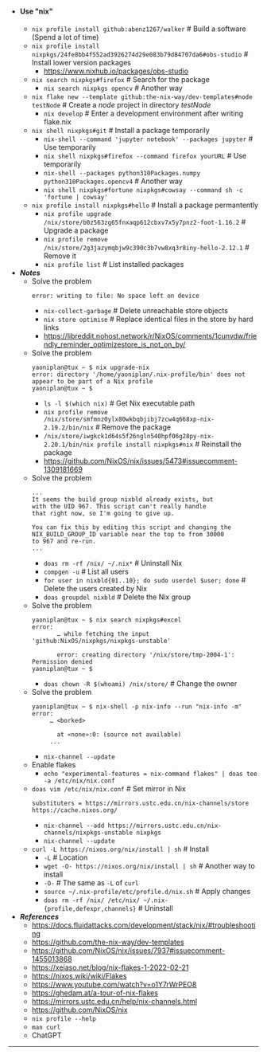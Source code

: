 - #### Use "nix"
    - `nix profile install github:abenz1267/walker` # Build a software (Spend a lot of time)
    - `nix profile install nixpkgs/24fe8bb4f552ad3926274d29e083b79d84707da6#obs-studio` # Install lower version packages
        - https://www.nixhub.io/packages/obs-studio
    - `nix search nixpkgs#firefox` # Search for the package
        - `nix search nixpkgs opencv` # Another way
    - `nix flake new --template github:the-nix-way/dev-templates#node testNode` # Create a *node* project in directory *testNode*
        - `nix develop` # Enter a development environment after writing flake.nix
    - `nix shell nixpkgs#git` # Install a package temporarily
        - `nix-shell --command 'jupyter notebook' --packages jupyter` # Use temporarily
        - `nix shell nixpkgs#firefox --command firefox yourURL` # Use temporarily
        - `nix-shell --packages python310Packages.numpy python310Packages.opencv4` # Another way
        - `nix shell nixpkgs#fortune nixpkgs#cowsay --command sh -c 'fortune | cowsay'`
    - `nix profile install nixpkgs#hello` # Install a package permantently
        - `nix profile upgrade /nix/store/b0z563zg65fnxaqp612cbxv7x5y7pnz2-foot-1.16.2` # Upgrade a package
        - `nix profile remove /nix/store/2g3jazymqbjw9c390c3b7vw8xq3r8iny-hello-2.12.1` # Remove it
        - `nix profile list` # List installed packages
- ***Notes***
    - Solve the problem
      ```
      error: writing to file: No space left on device
      ```
        - `nix-collect-garbage` # Delete unreachable store objects
        - `nix store optimise` # Replace identical files in the store by hard links
        - https://libreddit.nohost.network/r/NixOS/comments/1cunvdw/friendly_reminder_optimizestore_is_not_on_by/
    - Solve the problem
      ```
      yaoniplan@tux ~ $ nix upgrade-nix
      error: directory '/home/yaoniplan/.nix-profile/bin' does not appear to be part of a Nix profile
      yaoniplan@tux ~ $
      ```
        - `ls -l $(which nix)` # Get Nix executable path
        - `nix profile remove /nix/store/smfmnz0ylx80wkbqbjibj7zcw4q668xp-nix-2.19.2/bin/nix` # Remove the package
        - `/nix/store/iwgkck1d64s5f26ngln540hpf06g28py-nix-2.20.1/bin/nix profile install nixpkgs#nix` # Reinstall the package
        - https://github.com/NixOS/nix/issues/5473#issuecomment-1309181669
    - Solve the problem
      ```
      ...
      It seems the build group nixbld already exists, but
      with the UID 967. This script can't really handle
      that right now, so I'm going to give up.
      
      You can fix this by editing this script and changing the
      NIX_BUILD_GROUP_ID variable near the top to from 30000
      to 967 and re-run.
      ...
      ```
        - `doas rm -rf /nix/ ~/.nix*` # Uninstall Nix
        - `compgen -u` # List all users
        - `for user in nixbld{01..10}; do sudo userdel $user; done` # Delete the users created by Nix
        - `doas groupdel nixbld` # Delete the Nix group
    - Solve the problem
      ```
      yaoniplan@tux ~ $ nix search nixpkgs#excel
      error:
             … while fetching the input 'github:NixOS/nixpkgs/nixpkgs-unstable'
      
             error: creating directory '/nix/store/tmp-2004-1': Permission denied
      yaoniplan@tux ~ $
      ```
        - `doas chown -R $(whoami) /nix/store/` # Change the owner
    - Solve the problem
      ```
      yaoniplan@tux ~ $ nix-shell -p nix-info --run "nix-info -m"
      error:
           … <borked>

             at «none»:0: (source not available)
           ...
      ```
        - `nix-channel --update`
    - Enable flakes
        - `echo "experimental-features = nix-command flakes" | doas tee -a /etc/nix/nix.conf`
    - `doas vim /etc/nix/nix.conf` # Set mirror in Nix
      ```
      substituters = https://mirrors.ustc.edu.cn/nix-channels/store https://cache.nixos.org/
      ```
        - `nix-channel --add https://mirrors.ustc.edu.cn/nix-channels/nixpkgs-unstable nixpkgs`
        - `nix-channel --update`
    - `curl -L https://nixos.org/nix/install | sh` # Install
        - `-L` # Location
        - `wget -O- https://nixos.org/nix/install | sh` # Another way to install
        - `-O-` # The same as `-L` of `curl`
        - `source ~/.nix-profile/etc/profile.d/nix.sh` # Apply changes
        - `doas rm -rf /nix/ /etc/nix/ ~/.nix-{profile,defexpr,channels}` # Uninstall
- ***References***
    - https://docs.fluidattacks.com/development/stack/nix/#troubleshooting
    - https://github.com/the-nix-way/dev-templates
    - https://github.com/NixOS/nix/issues/7937#issuecomment-1455013868
    - https://xeiaso.net/blog/nix-flakes-1-2022-02-21
    - https://nixos.wiki/wiki/Flakes
    - https://www.youtube.com/watch?v=o1Y7rWrPEO8
    - https://ghedam.at/a-tour-of-nix-flakes
    - https://mirrors.ustc.edu.cn/help/nix-channels.html
    - https://github.com/NixOS/nix
    - `nix profile --help`
    - `man curl`
    - ChatGPT
- ---
